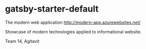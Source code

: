 # gatsby-starter-default
The modern web application
http://modern-app.azurewebsites.net/

Showcase of modern technologies applied to informational website.

Team 14, Agitavit